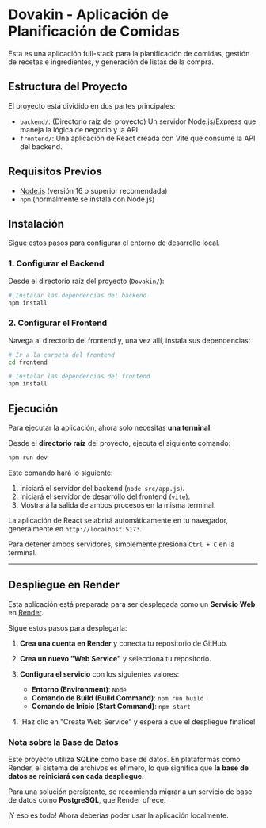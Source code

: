 # Dovakin - Aplicación de Planificación de Comidas

Esta es una aplicación full-stack para la planificación de comidas, gestión de recetas e ingredientes, y generación de listas de la compra.

## Estructura del Proyecto

El proyecto está dividido en dos partes principales:

-   `backend/`: (Directorio raíz del proyecto) Un servidor Node.js/Express que maneja la lógica de negocio y la API.
-   `frontend/`: Una aplicación de React creada con Vite que consume la API del backend.

## Requisitos Previos

-   [Node.js](https://nodejs.org/) (versión 16 o superior recomendada)
-   `npm` (normalmente se instala con Node.js)

## Instalación

Sigue estos pasos para configurar el entorno de desarrollo local.

### 1. Configurar el Backend

Desde el directorio raíz del proyecto (`Dovakin/`):

```bash
# Instalar las dependencias del backend
npm install
```

### 2. Configurar el Frontend

Navega al directorio del frontend y, una vez allí, instala sus dependencias:

```bash
# Ir a la carpeta del frontend
cd frontend

# Instalar las dependencias del frontend
npm install
```

## Ejecución

Para ejecutar la aplicación, ahora solo necesitas **una terminal**.

Desde el **directorio raíz** del proyecto, ejecuta el siguiente comando:

```bash
npm run dev
```

Este comando hará lo siguiente:
1.  Iniciará el servidor del backend (`node src/app.js`).
2.  Iniciará el servidor de desarrollo del frontend (`vite`).
3.  Mostrará la salida de ambos procesos en la misma terminal.

La aplicación de React se abrirá automáticamente en tu navegador, generalmente en `http://localhost:5173`.

Para detener ambos servidores, simplemente presiona `Ctrl + C` en la terminal.

---

## Despliegue en Render

Esta aplicación está preparada para ser desplegada como un **Servicio Web** en [Render](https://render.com/).

Sigue estos pasos para desplegarla:

1.  **Crea una cuenta en Render** y conecta tu repositorio de GitHub.
2.  **Crea un nuevo "Web Service"** y selecciona tu repositorio.
3.  **Configura el servicio** con los siguientes valores:
    -   **Entorno (Environment)**: `Node`
    -   **Comando de Build (Build Command)**: `npm run build`
    -   **Comando de Inicio (Start Command)**: `npm start`

4.  ¡Haz clic en "Create Web Service" y espera a que el despliegue finalice!

### Nota sobre la Base de Datos

Este proyecto utiliza **SQLite** como base de datos. En plataformas como Render, el sistema de archivos es efímero, lo que significa que **la base de datos se reiniciará con cada despliegue**.

Para una solución persistente, se recomienda migrar a un servicio de base de datos como **PostgreSQL**, que Render ofrece.

¡Y eso es todo! Ahora deberías poder usar la aplicación localmente. 